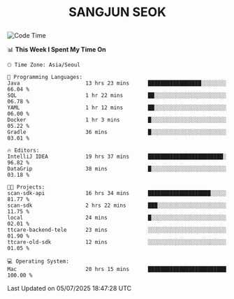 <h1>
 <p align="center">
   SANGJUN SEOK
 </p>
</h1>

<!--START_SECTION:waka-->
![Code Time](http://img.shields.io/badge/Code%20Time-4%2C469%20hrs%206%20mins-blue)

📊 **This Week I Spent My Time On** 

```text
🕑︎ Time Zone: Asia/Seoul

💬 Programming Languages: 
Java                     13 hrs 23 mins      █████████████████░░░░░░░░   66.04 % 
SQL                      1 hr 22 mins        ██░░░░░░░░░░░░░░░░░░░░░░░   06.78 % 
YAML                     1 hr 12 mins        ██░░░░░░░░░░░░░░░░░░░░░░░   06.00 % 
Docker                   1 hr 3 mins         █░░░░░░░░░░░░░░░░░░░░░░░░   05.22 % 
Gradle                   36 mins             █░░░░░░░░░░░░░░░░░░░░░░░░   03.01 % 

🔥 Editors: 
IntelliJ IDEA            19 hrs 37 mins      ████████████████████████░   96.82 % 
DataGrip                 38 mins             █░░░░░░░░░░░░░░░░░░░░░░░░   03.18 % 

🐱‍💻 Projects: 
scan-sdk-api             16 hrs 34 mins      ████████████████████░░░░░   81.77 % 
scan-sdk                 2 hrs 22 mins       ███░░░░░░░░░░░░░░░░░░░░░░   11.75 % 
local                    24 mins             █░░░░░░░░░░░░░░░░░░░░░░░░   02.01 % 
ttcare-backend-tele      23 mins             ░░░░░░░░░░░░░░░░░░░░░░░░░   01.90 % 
ttcare-old-sdk           12 mins             ░░░░░░░░░░░░░░░░░░░░░░░░░   01.05 % 

💻 Operating System: 
Mac                      20 hrs 15 mins      █████████████████████████   100.00 % 
```


 Last Updated on 05/07/2025 18:47:28 UTC
<!--END_SECTION:waka-->
